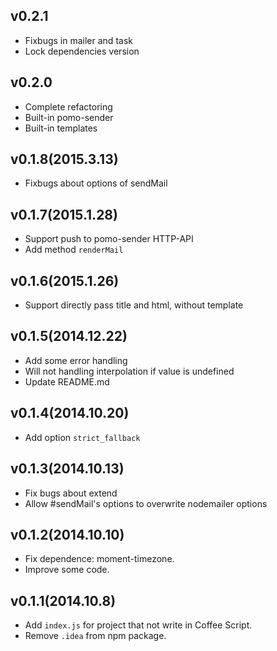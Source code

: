 ## v0.2.1

* Fixbugs in mailer and task
* Lock dependencies version

## v0.2.0

* Complete refactoring
* Built-in pomo-sender
* Built-in templates

## v0.1.8(2015.3.13)

* Fixbugs about options of sendMail

## v0.1.7(2015.1.28)

* Support push to pomo-sender HTTP-API
* Add method `renderMail`

## v0.1.6(2015.1.26)

* Support directly pass title and html, without template

## v0.1.5(2014.12.22)

* Add some error handling
* Will not handling interpolation if value is undefined
* Update README.md

## v0.1.4(2014.10.20)

* Add option `strict_fallback`

## v0.1.3(2014.10.13)

* Fix bugs about extend
* Allow #sendMail's options to overwrite nodemailer options

## v0.1.2(2014.10.10)

* Fix dependence: moment-timezone.
* Improve some code.

## v0.1.1(2014.10.8)

* Add `index.js` for project that not write in Coffee Script.
* Remove `.idea` from npm package.
